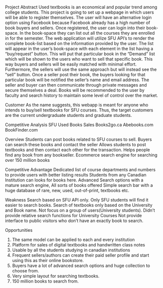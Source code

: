 Project Abstract
Used textbooks is an economical and popular trend among college students. This project is going to set up a webpage in which users will be able to register themselves. The user will have an alternative login option using Facebook because Facebook already has a high number of book buyers and sellers. Once registered, the user can login into their book-space. In the book-space they can list out all the courses they are enrolled in for the semester. The web application will utilize SFU API’s to render the complete book-list based on the information provided by the user. The list will appear in the user’s book-space with each element in the list having a “buy/request” button. This will put that particular book in the “Demand” list which will be shown to the users who want to sell that specific book. This way buyers and sellers will be easily matched with minimal effort. Furthermore, the sellers will use the same approach but will instead see the “sell” button. Once a seller post their book, the buyers looking for that particular book will be notified the seller’s name and email address. The seller and buyer can then communicate through private messages and secure themselves a deal. Books will be recommended to the user by faculty and search history to maintain some level of control over the market. 

Customer
As the name suggests, this webapp is meant for anyone who intends to buy/sell textbooks for SFU courses. Thus, the target customers are the current undergraduate students and graduate students. 
	
Competitive Analysis
SFU Used Books Sales
Books2go.ca
Abebooks.com
BookFinder.com

Overview
Students can post books related to SFU courses to sell. Buyers can search these books and contact the seller
Allows students to post textbooks and then contact each other for the transaction.
Helps people find any book from any bookseller. 
Ecommerce search engine for searching over 150 million books

Competitive Advantage
Dedicated list of course departments and numbers to provide users with better listing results
Students from any Canadian Institution can looks for books here.
Advanced Search options with a mature search engine, All sorts of books offered
Simple search bar with a huge database of rare, new, used, out-of-print, textbooks etc.

Weakness
Search based on SFU API only. Only SFU students will find it easier to search books.
Search of textbooks only based on the University and Book name.
Not focus on a group of users(University students). Didn’t provide relative search functions for University Courses
Not provide interface to public visitors who don’t have an exactly book to search.  

Opportunities
1) The same model can be applied to each and every institution
2) Platform for sales of digital textbooks and handwritten class notes
1) Usable by all the students studying in canadian institutions
1) Frequent sellers/authors can create their paid seller profile and start using this as their online bookstore.
2) Buyers have a lot of advanced search options and huge collection to choose from.
1) Very simple layout for searching textbooks.
2) 150 million books to search from. 


